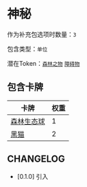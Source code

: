 # 神秘

作为补充包选项时数量：`3`

包含类型：`单位`

潜在Token：[`森林之物`](森林之物.md) [`障碍物`](障碍物.md)

## 包含卡牌

卡牌 | 权重
--- | ---
[森林生态球](../卡牌/森林生态球.md) | 1
[黑猫](../卡牌/黑猫.md) | 2

## CHANGELOG

- [0.1.0] 引入

